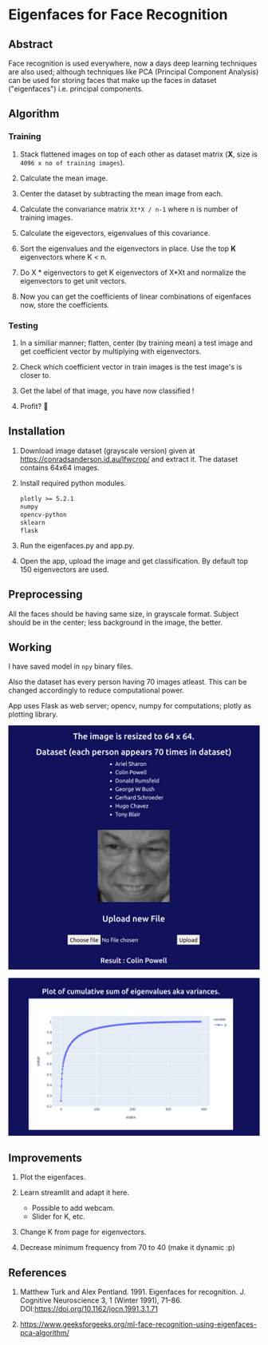# Eigenfaces for Face Recognition

## Abstract

Face recognition is used everywhere, now a days deep learning techniques are also used; although techniques like PCA (Principal Component Analysis) can be used for storing faces that make up the faces in dataset ("eigenfaces") i.e. principal components.

## Algorithm

### Training

1. Stack flattened images on top of each other as dataset matrix (**X**, size is `4096 x no of training images`).

2. Calculate the mean image.

3. Center the dataset by subtracting the mean image from each.

4. Calculate the convariance matrix `Xt*X / n-1` where n is number of training images.

5. Calculate the eigevectors, eigenvalues of this covariance.

6. Sort the eigenvalues and the eigenvectors in place. Use the top **K** eigenvectors where K < n.

7. Do X * eigenvectors to get K eigenvectors of X*Xt and normalize the eigenvectors to get unit vectors.

8. Now you can get the coefficients of linear combinations of eigenfaces now, store the coefficients.

### Testing

1. In a similiar manner; flatten, center (by training mean) a test image and get coefficient vector by multiplying with eigenvectors.

2. Check which coefficient vector in train images is the test image's is closer to.

3. Get the label of that image, you have now classified !

4. Profit? :rocket:

## Installation

1. Download image dataset (grayscale version) given at https://conradsanderson.id.au/lfwcrop/ and extract it. The dataset contains 64x64 images.

2. Install required python modules.

    ```
    plotly >= 5.2.1
    numpy
    opencv-python
    sklearn
    flask
    ```

3. Run the eigenfaces.py and app.py.

4. Open the app, upload the image and get classification. By default top 150 eigenvectors are used.

## Preprocessing

All the faces should be having same size, in grayscale format.
Subject should be in the center; less background in the image, the better.

## Working

I have saved model in `npy` binary files.

Also the dataset has every person having 70 images atleast.
This can be changed accordingly to reduce computational power.

App uses Flask as web server; opencv, numpy for computations; plotly as plotting library.

![Screenshot 1](./images/a.png)

![Screenshot 2](./images/b.png)

## Improvements

1. Plot the eigenfaces.

2. Learn streamlit and adapt it here.

    - Possible to add webcam.
    - Slider for K, etc.

3. Change K from page for eigenvectors.

4. Decrease minimum frequency from 70 to 40 (make it dynamic :p)

## References

1. Matthew Turk and Alex Pentland. 1991. Eigenfaces for recognition. J. Cognitive Neuroscience 3, 1 (Winter 1991), 71–86. DOI:https://doi.org/10.1162/jocn.1991.3.1.71

2. https://www.geeksforgeeks.org/ml-face-recognition-using-eigenfaces-pca-algorithm/
